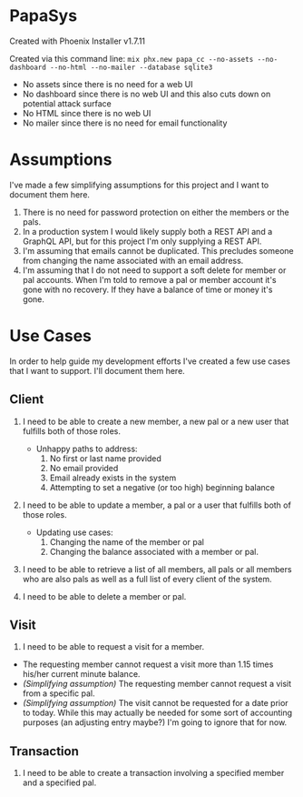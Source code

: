 # PapaSys

Created with Phoenix Installer v1.7.11

Created via this command line:
`mix phx.new papa_cc --no-assets --no-dashboard --no-html --no-mailer --database sqlite3`

* No assets since there is no need for a web UI
* No dashboard since there is no web UI and this also cuts down on potential attack surface
* No HTML since there is no web UI
* No mailer since there is no need for email functionality

# Assumptions

I've made a few simplifying assumptions for this project and I want to document them here.

1. There is no need for password protection on either the members or the pals.
2. In a production system I would likely supply both a REST API and a GraphQL API, but for this project I'm only supplying a REST API.
3. I'm assuming that emails cannot be duplicated.  This precludes someone from changing the name associated with an email address.
4. I'm assuming that I do not need to support a soft delete for member or pal accounts.  When I'm told to remove a pal or member account it's gone with no recovery.  If they have a balance of time or money it's gone. 

# Use Cases

In order to help guide my development efforts I've created a few use cases that I want to support. I'll document them here.

## Client

1. I need to be able to create a new member, a new pal or a new user that fulfills both of those roles.
    * Unhappy paths to address:
      1. No first or last name provided
      2. No email provided
      3. Email already exists in the system
      4. Attempting to set a negative (or too high) beginning balance

2. I need to be able to update a member, a pal or a user that fulfills both of those roles. 
    * Updating use cases:
        1. Changing the name of the member or pal
        2. Changing the balance associated with a member or pal.
  
3. I need to be able to retrieve a list of all members, all pals or all members who are also pals as well as a full list of every client of the system.

4. I need to be able to delete a member or pal. 

## Visit
1. I need to be able to request a visit for a member.
  * The requesting member cannot request a visit more than 1.15 times his/her current minute balance.
  * _(Simplifying assumption)_ The requesting member cannot request a visit from a specific pal.
  * _(Simplifying assumption)_ The visit cannot be requested for a date prior to today.  While this may actually be needed for some sort of accounting purposes (an adjusting entry maybe?) I'm going to ignore that for now.

## Transaction
1. I need to be able to create a transaction involving a specified member and a specified pal.

